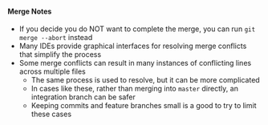 
#### Merge Notes

* If you decide you do NOT want to complete the merge, you can run `git merge --abort` instead
* Many IDEs provide graphical interfaces for resolving merge conflicts that simplify the process
* Some merge conflicts can result in many instances of conflicting lines across multiple files
    * The same process is used to resolve, but it can be more complicated 
    * In cases like these, rather than merging into `master` directly, an integration branch can be safer 
    * Keeping commits and feature branches small is a good to try to limit these cases

